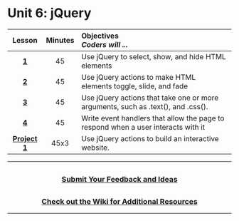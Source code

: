 # Unit 6: jQuery

|                                                        Lesson                                                         | Minutes | Objectives <br> _Coders will ..._                                                 |
| :-------------------------------------------------------------------------------------------------------------------: | :-----: | :-------------------------------------------------------------------------------- |
|     [**1**](https://docs.google.com/presentation/d/1xOpW0IJtqZcUcFe1Zk92GUCadEeCMsTunW6-07Gf6dg/edit?usp=sharing)     |   45    | Use jQuery to select, show, and hide HTML elements                                |
|     [**2**](https://docs.google.com/presentation/d/1h_Au9JSEnGIYC4IUbO02pRs2YX21_Etd3bOpg7FtLo4/edit?usp=sharing)     |   45    | Use jQuery actions to make HTML elements toggle, slide, and fade                  |
|     [**3**](https://docs.google.com/presentation/d/1umVgvlngx6fPmsVHM6_f8q8g_MrIaGho_vgw39qveqE/edit?usp=sharing)     |   45    | Use jQuery actions that take one or more arguments, such as .text(), and .css().  |
|     [**4**](https://docs.google.com/presentation/d/1FZAwuZJZWvyKU0smgqDMF2o1J5hBiltG7Te8ygBkIxA/edit?usp=sharing)     |   45    | Write event handlers that allow the page to respond when a user interacts with it |
| [**Project 1**](https://docs.google.com/presentation/d/1vxFjykYDMjsrIhhM7VU1-uxQZJZEpCSPlC3mHGEMmN0/edit?usp=sharing) |  45x3   | Use jQuery actions to build an interactive website.                               |

---

## <h3 align="center"><a href="https://forms.gle/vyAD1HFwXHZMRXrr9">Submit Your Feedback and Ideas</a></h3>

## <h3 align="center"><a href="https://github.com/itscodenation/curriculum-20-21/wiki">Check out the Wiki for Additional Resources</a></h3>

---
